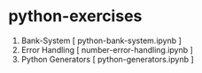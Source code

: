 # python-exercises

1) Bank-System [ python-bank-system.ipynb ]
2) Error Handling [ number-error-handling.ipynb ]
3) Python Generators [ python-generators.ipynb ]
